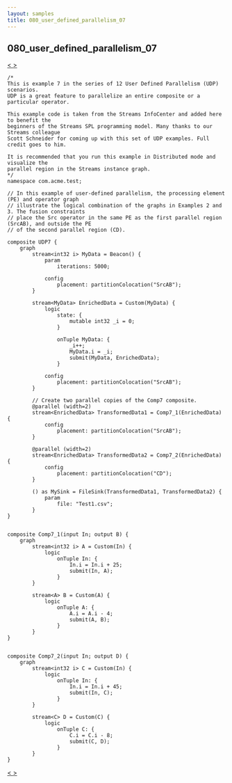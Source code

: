 ```yaml
---
layout: samples
title: 080_user_defined_parallelism_07
---
```


## 080_user_defined_parallelism_07

<div class="sampleNav"><a class="button" href="../079_user_defined_parallelism_06_UDP6.spl/"> < </a><a class="button" href="../081_user_defined_parallelism_08_UDP8.spl/"> > </a>
</div>

~~~~~~
/*
This is example 7 in the series of 12 User Defined Parallelism (UDP) scenarios.
UDP is a great feature to parallelize an entire composite or a particular operator.

This example code is taken from the Streams InfoCenter and added here to benefit the
beginners of the Streams SPL programming model. Many thanks to our Streams colleague
Scott Schneider for coming up with this set of UDP examples. Full credit goes to him.

It is recommended that you run this example in Distributed mode and visualize the
parallel region in the Streams instance graph.
*/
namespace com.acme.test;

// In this example of user-defined parallelism, the processing element (PE) and operator graph
// illustrate the logical combination of the graphs in Examples 2 and 3. The fusion constraints
// place the Src operator in the same PE as the first parallel region (SrcAB), and outside the PE
// of the second parallel region (CD). 

composite UDP7 {
	graph
		stream<int32 i> MyData = Beacon() {
			param
				iterations: 5000; 
			
			config
				placement: partitionColocation("SrcAB");	
		}

		stream<MyData> EnrichedData = Custom(MyData) {
			logic
				state: {
					mutable int32 _i = 0;
				}
				
				onTuple MyData: {
					_i++;
					MyData.i = _i;
					submit(MyData, EnrichedData);
				}
				
			config
				placement: partitionColocation("SrcAB");
		}
		
		// Create two parallel copies of the Comp7 composite.
		@parallel (width=2)
		stream<EnrichedData> TransformedData1 = Comp7_1(EnrichedData) {
			config
				placement: partitionColocation("SrcAB");
		}

		@parallel (width=2)
		stream<EnrichedData> TransformedData2 = Comp7_2(EnrichedData) {
			config
				placement: partitionColocation("CD");
		}
		
		() as MySink = FileSink(TransformedData1, TransformedData2) {
			param
				file: "Test1.csv";
		}		
}


composite Comp7_1(input In; output B) {
	graph
		stream<int32 i> A = Custom(In) {
			logic
				onTuple In: {
					In.i = In.i + 25;
					submit(In, A);
				}
		}
		
		stream<A> B = Custom(A) {
			logic
				onTuple A: {
					A.i = A.i - 4;
					submit(A, B);
				}
		}
}


composite Comp7_2(input In; output D) {
	graph
		stream<int32 i> C = Custom(In) {
			logic
				onTuple In: {
					In.i = In.i + 45;
					submit(In, C);
				}
		}
		
		stream<C> D = Custom(C) {
			logic
				onTuple C: {
					C.i = C.i - 8;
					submit(C, D);
				}
		}
}
~~~~~~

<div class="sampleNav"><a class="button" href="../079_user_defined_parallelism_06_UDP6.spl/"> < </a><a class="button" href="../081_user_defined_parallelism_08_UDP8.spl/"> > </a>
</div>

